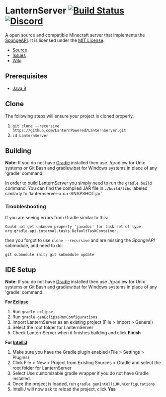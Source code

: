 # LanternServer [![Build Status](https://travis-ci.org/LanternPowered/LanternServer.svg?branch=master)](https://travis-ci.org/LanternPowered/LanternServer) [![Discord](https://img.shields.io/badge/chat-on%20discord-6E85CF.svg)](https://discord.gg/ArSrsuU)

A open source and compatible Minecraft server that implements the [SpongeAPI]. It is licensed under the [MIT License].

* [Source]
* [Issues]
* [Wiki]

## Prerequisites
* [Java 8]

## Clone
The following steps will ensure your project is cloned properly.

1. `git clone --recursive https://github.com/LanternPowered/LanternServer.git`
2. `cd LanternServer`

## Building
__Note:__ If you do not have [Gradle] installed then use ./gradlew for Unix systems or Git Bash and gradlew.bat for Windows systems in place of any 'gradle' command.

In order to build LanternServer you simply need to run the `gradle build` command. You can find the compiled JAR file in `./build/libs` labeled similarly to 'lanternserver-x.x.x-SNAPSHOT.jar'.

### Troubleshooting

If you are seeing errors from Gradle similar to this:

    Could not get unknown property 'javadoc' for task set of type org.gradle.api.internal.tasks.DefaultTaskContainer.

then you forgot to use `clone --recursive` and are missing the _SpongeAPI_ sobmodule, and need to do:

    git submodule init; git submodule update

## IDE Setup
__Note:__ If you do not have [Gradle] installed then use ./gradlew for Unix systems or Git Bash and gradlew.bat for Windows systems in place of any 'gradle' command.

__For [Eclipse]__
  1. Run `gradle eclipse`
  2. Run `gradle genEclipseRunConfigurations`
  3. Import LanternServer as an existing project (File > Import > General)
  4. Select the root folder for LanternServer
  5. Check LanternServer when it finishes building and click **Finish**

__For [IntelliJ]__
  1. Make sure you have the Gradle plugin enabled (File > Settings > Plugins)
  2. Click File > New > Project from Existing Sources > Gradle and select the root folder for LanternServer
  3. Select Use customizable gradle wrapper if you do not have Gradle installed.
  4. Once the project is loaded, run `gradle genIntelliJRunConfigurations`
  5. IntelliJ will now ask to reload the project, click **Yes**

[Eclipse]: https://eclipse.org/
[Gradle]: https://www.gradle.org/
[IntelliJ]: http://www.jetbrains.com/idea/
[Source]: https://github.com/LanternPowered/LanternServer
[Java 8]: http://www.oracle.com/technetwork/java/javase/downloads/jdk8-downloads-2133151.html
[Issues]: https://github.com/LanternPowered/LanternServer/issues
[Wiki]: https://github.com/LanternPowered/LanternServer/wiki
[MIT License]: https://www.tldrlegal.com/license/mit-license
[SpongeAPI]: https://github.com/SpongePowered/SpongeAPI
